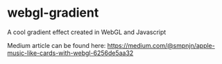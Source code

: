 # webgl-gradient
A cool gradient effect created in WebGL and Javascript

Medium article can be found here: https://medium.com/@smpnjn/apple-music-like-cards-with-webgl-6256de5aa32